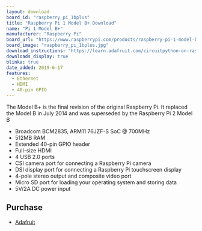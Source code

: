 ```yaml
---
layout: download
board_id: "raspberry_pi_1bplus"
title: "Raspberry Pi 1 Model B+ Download"
name: "Pi 1 Model B+"
manufacturer: "Raspberry Pi"
board_url: "https://www.raspberrypi.com/products/raspberry-pi-1-model-b-plus/"
board_image: "raspberry_pi_1bplus.jpg"
download_instructions: "https://learn.adafruit.com/circuitpython-on-raspberrypi-linux/installing-circuitpython-on-raspberry-pi"
downloads_display: true
blinka: true
date_added: 2019-6-17
features:
  - Ethernet
  - HDMI
  - 40-pin GPIO
---
```


The Model B+ is the final revision of the original Raspberry Pi. It replaced the Model B in July 2014 and was superseded by the Raspberry Pi 2 Model B

- Broadcom BCM2835, ARM11 76JZF-S SoC @ 700MHz
- 512MB RAM
- Extended 40-pin GPIO header
- Full-size HDMI
- 4 USB 2.0 ports
- CSI camera port for connecting a Raspberry Pi camera
- DSI display port for connecting a Raspberry Pi touchscreen display
- 4-pole stereo output and composite video port
- Micro SD port for loading your operating system and storing data
- 5V/2A DC power input

## Purchase
* [Adafruit](https://www.adafruit.com/product/1914)
